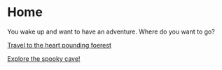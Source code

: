 # Home
You wake up and want to have an adventure. Where do you want to go?  

[Travel to the heart pounding foerest](Forest/Forest.md)  

[Explore the spooky cave!](cave/Cave.md)  
